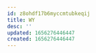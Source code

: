 ```yaml
---
id: z8ohdf17b6myccmtubkeqij
title: WY
desc: ''
updated: 1656276446447
created: 1656276446447
---
```


